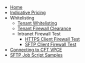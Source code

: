- [Home](home.md)
- [Indicative Pricing](general/pricing.md)
- Whitelisting
    - [Tenant Whitelisting](whitelisting.md)
    - [Tenant Firewall Clearance](firewall-clearance.md)
    - Intranet Firewall Test
        - [HTTPS Client Firewall Test](https-firewall.md)
        - [SFTP Client Firewall Test](sftp-firewall.md)
- [Connecting to CFT VPCE](/vpc/connect.md)
- [SFTP Job Script Samples](sftp/job-script.md)
